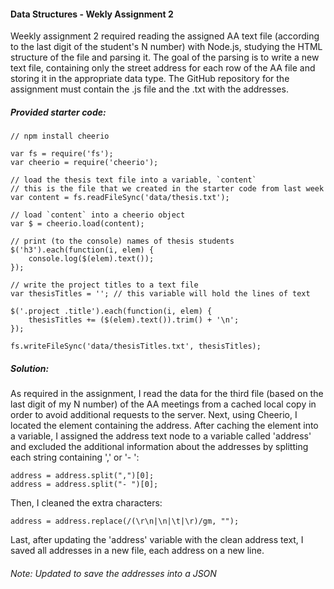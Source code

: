 #### Data Structures - Wekly Assignment 2

Weekly assignment 2 required reading the assigned AA text file (according to the last digit of the student's N number) with Node.js, studying the HTML structure of the file and parsing it. The goal of the parsing is to write a new text file, containing only the street address for each row of the AA file and storing it in the appropriate data type. The GitHub repository for the assignment must contain the .js file and the .txt with the addresses.

##### Provided starter code:
	
	// npm install cheerio
	
	var fs = require('fs');
	var cheerio = require('cheerio');
	
	// load the thesis text file into a variable, `content`
	// this is the file that we created in the starter code from last week
	var content = fs.readFileSync('data/thesis.txt');
	
	// load `content` into a cheerio object
	var $ = cheerio.load(content);
	
	// print (to the console) names of thesis students
	$('h3').each(function(i, elem) {
	    console.log($(elem).text());
	});
	
	// write the project titles to a text file
	var thesisTitles = ''; // this variable will hold the lines of text
	
	$('.project .title').each(function(i, elem) {
	    thesisTitles += ($(elem).text()).trim() + '\n';
	});
	
	fs.writeFileSync('data/thesisTitles.txt', thesisTitles);
	

##### Solution: 
As required in the assignment, I read the data for the third file (based on the last digit of my N number) of the AA meetings from a cached local copy in order to avoid additional requests to the server. Next, using Cheerio, I located the <td> element containing the address. After caching the <td> element into a variable, I assigned the address text node to a variable called 'address' and excluded the additional information about the addresses by splitting each string containing ',' or '- ':

	address = address.split(",")[0];
    address = address.split("- ")[0];

Then, I cleaned the extra characters:

    address = address.replace(/(\r\n|\n|\t|\r)/gm, "");


Last, after updating the 'address' variable with the clean address text, I saved all addresses in a new file, each address on a new line.

###### Note: Updated to save the addresses into a JSON 